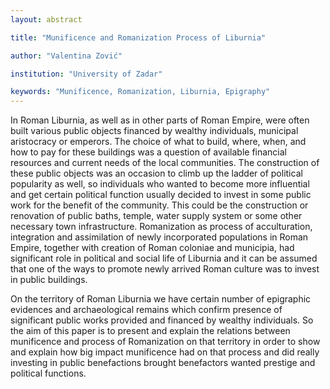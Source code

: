 ```yaml
---
layout: abstract

title: "Munificence and Romanization Process of Liburnia"

author: "Valentina Zović"

institution: "University of Zadar"

keywords: "Munificence, Romanization, Liburnia, Epigraphy"
---
```


In Roman Liburnia, as well as in other parts of Roman Empire, were
often built various public objects financed by wealthy individuals,
municipal aristocracy or emperors. The choice of what to build, where,
when, and how to pay for these buildings was a question of available
financial resources and current needs of the local communities. The
construction of these public objects was an occasion to climb up the
ladder of political popularity as well, so individuals who wanted to
become more influential and get certain political function usually
decided to invest in some public work for the benefit of the
community. This could be the construction or renovation of public
baths, temple, water supply system or some other necessary town
infrastructure. Romanization as process of acculturation, integration
and assimilation of newly incorporated populations in Roman Empire,
together with creation of Roman coloniae and municipia, had
significant role in political and social life of Liburnia and it can
be assumed that one of the ways to promote newly arrived Roman culture
was to invest in public buildings.

On the territory of Roman Liburnia we have certain number of
epigraphic evidences and archaeological remains which confirm presence
of significant public works provided and financed by wealthy
individuals. So the aim of this paper is to present and explain the
relations between munificence and process of Romanization on that
territory in order to show and explain how big impact munificence had
on that process and did really investing in public benefactions
brought benefactors wanted prestige and political functions.
